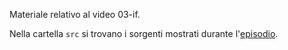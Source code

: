 Materiale relativo al video 03-if.

Nella cartella `src` si trovano i sorgenti mostrati durante l'[episodio](https://youtu.be/yDNvRvhVqH0).

